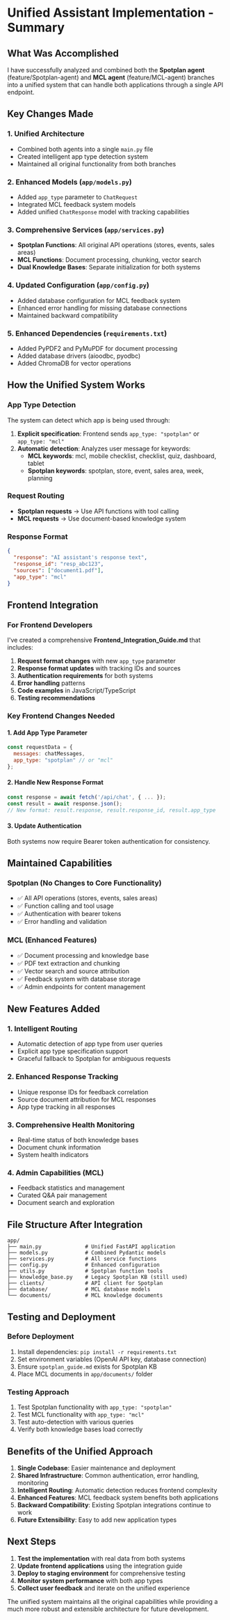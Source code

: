 # Unified Assistant Implementation - Summary

## What Was Accomplished

I have successfully analyzed and combined both the **Spotplan agent** (feature/Spotplan-agent) and **MCL agent** (feature/MCL-agent) branches into a unified system that can handle both applications through a single API endpoint.

## Key Changes Made

### 1. **Unified Architecture**
- Combined both agents into a single `main.py` file
- Created intelligent app type detection system
- Maintained all original functionality from both branches

### 2. **Enhanced Models (`app/models.py`)**
- Added `app_type` parameter to `ChatRequest`
- Integrated MCL feedback system models
- Added unified `ChatResponse` model with tracking capabilities

### 3. **Comprehensive Services (`app/services.py`)**
- **Spotplan Functions**: All original API operations (stores, events, sales areas)
- **MCL Functions**: Document processing, chunking, vector search
- **Dual Knowledge Bases**: Separate initialization for both systems

### 4. **Updated Configuration (`app/config.py`)**
- Added database configuration for MCL feedback system
- Enhanced error handling for missing database connections
- Maintained backward compatibility

### 5. **Enhanced Dependencies (`requirements.txt`)**
- Added PyPDF2 and PyMuPDF for document processing
- Added database drivers (aioodbc, pyodbc)
- Added ChromaDB for vector operations

## How the Unified System Works

### **App Type Detection**
The system can detect which app is being used through:

1. **Explicit specification**: Frontend sends `app_type: "spotplan"` or `app_type: "mcl"`
2. **Automatic detection**: Analyzes user message for keywords:
   - **MCL keywords**: mcl, mobile checklist, checklist, quiz, dashboard, tablet
   - **Spotplan keywords**: spotplan, store, event, sales area, week, planning

### **Request Routing**
- **Spotplan requests** → Use API functions with tool calling
- **MCL requests** → Use document-based knowledge system

### **Response Format**
```json
{
  "response": "AI assistant's response text",
  "response_id": "resp_abc123",
  "sources": ["document1.pdf"],
  "app_type": "mcl"
}
```

## Frontend Integration

### **For Frontend Developers**
I've created a comprehensive **Frontend_Integration_Guide.md** that includes:

1. **Request format changes** with new `app_type` parameter
2. **Response format updates** with tracking IDs and sources
3. **Authentication requirements** for both systems
4. **Error handling** patterns
5. **Code examples** in JavaScript/TypeScript
6. **Testing recommendations**

### **Key Frontend Changes Needed**

#### 1. **Add App Type Parameter**
```javascript
const requestData = {
  messages: chatMessages,
  app_type: "spotplan" // or "mcl"
};
```

#### 2. **Handle New Response Format**
```javascript
const response = await fetch('/api/chat', { ... });
const result = await response.json();
// New format: result.response, result.response_id, result.app_type
```

#### 3. **Update Authentication**
Both systems now require Bearer token authentication for consistency.

## Maintained Capabilities

### **Spotplan (No Changes to Core Functionality)**
- ✅ All API operations (stores, events, sales areas)
- ✅ Function calling and tool usage
- ✅ Authentication with bearer tokens
- ✅ Error handling and validation

### **MCL (Enhanced Features)**
- ✅ Document processing and knowledge base
- ✅ PDF text extraction and chunking
- ✅ Vector search and source attribution
- ✅ Feedback system with database storage
- ✅ Admin endpoints for content management

## New Features Added

### **1. Intelligent Routing**
- Automatic detection of app type from user queries
- Explicit app type specification support
- Graceful fallback to Spotplan for ambiguous requests

### **2. Enhanced Response Tracking**
- Unique response IDs for feedback correlation
- Source document attribution for MCL responses
- App type tracking in all responses

### **3. Comprehensive Health Monitoring**
- Real-time status of both knowledge bases
- Document chunk information
- System health indicators

### **4. Admin Capabilities (MCL)**
- Feedback statistics and management
- Curated Q&A pair management
- Document search and exploration

## File Structure After Integration

```
app/
├── main.py              # Unified FastAPI application
├── models.py            # Combined Pydantic models
├── services.py          # All service functions
├── config.py            # Enhanced configuration
├── utils.py             # Spotplan function tools
├── knowledge_base.py    # Legacy Spotplan KB (still used)
├── clients/             # API client for Spotplan
├── database/            # MCL database models
└── documents/           # MCL knowledge documents
```

## Testing and Deployment

### **Before Deployment**
1. Install dependencies: `pip install -r requirements.txt`
2. Set environment variables (OpenAI API key, database connection)
3. Ensure `spotplan_guide.md` exists for Spotplan KB
4. Place MCL documents in `app/documents/` folder

### **Testing Approach**
1. Test Spotplan functionality with `app_type: "spotplan"`
2. Test MCL functionality with `app_type: "mcl"`
3. Test auto-detection with various queries
4. Verify both knowledge bases load correctly

## Benefits of the Unified Approach

1. **Single Codebase**: Easier maintenance and deployment
2. **Shared Infrastructure**: Common authentication, error handling, monitoring
3. **Intelligent Routing**: Automatic detection reduces frontend complexity
4. **Enhanced Features**: MCL feedback system benefits both applications
5. **Backward Compatibility**: Existing Spotplan integrations continue to work
6. **Future Extensibility**: Easy to add new application types

## Next Steps

1. **Test the implementation** with real data from both systems
2. **Update frontend applications** using the integration guide
3. **Deploy to staging environment** for comprehensive testing
4. **Monitor system performance** with both app types
5. **Collect user feedback** and iterate on the unified experience

The unified system maintains all the original capabilities while providing a much more robust and extensible architecture for future development.